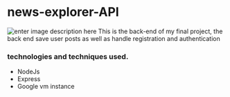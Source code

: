 
# news-explorer-API
![enter image description here](https://i.imgur.com/Gw7jri4.png)
This is the back-end of my final project, the back end save user posts as well as handle registration and authentication 

### technologies and techniques used.

* NodeJs
* Express
* Google vm instance
